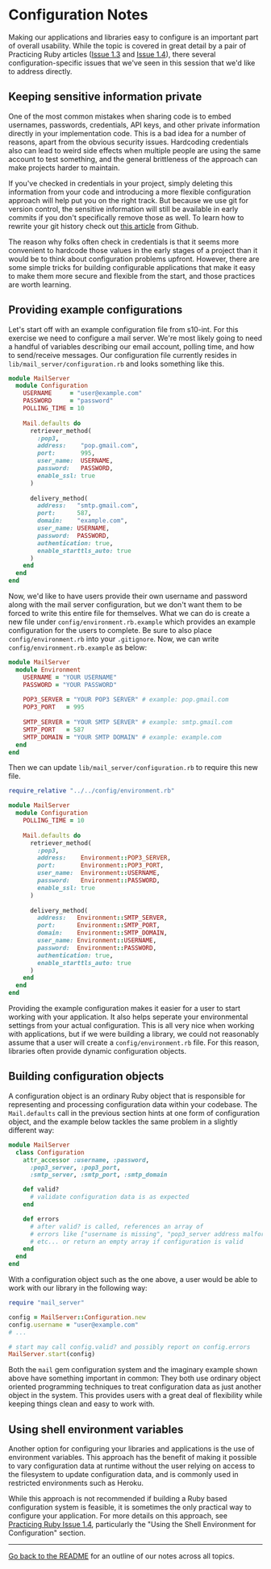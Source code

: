 # Configuration Notes

Making our applications and libraries easy to configure is an important part of
overall usability. While the topic is covered in great detail by a pair of Practicing Ruby articles ([Issue 1.3](http://blog.rubybestpractices.com/posts/gregory/032-issue-3-configurable.html) and [Issue 1.4](http://blog.rubybestpractices.com/posts/gregory/033-issue-4-configurable.html)), there several configuration-specific issues that we've seen in this session that we'd like to address directly.

## Keeping sensitive information private

One of the most common mistakes when sharing code is to embed usernames, passwords, credentials, API keys, and other private information directly in your implementation code. This is a bad idea for a number of reasons, apart from the obvious security issues. Hardcoding credentials also can lead to weird side effects when multiple people are using the same account to test something, and the general brittleness of the approach can make projects harder to maintain.

If you've checked in credentials in your project, simply deleting this information from your code and introducing a more flexible configuration approach will help put you on the right track. But because we use git for version control, the sensitive information will still be available in early commits if you don't specifically remove those as well. To learn how to rewrite your git history check out [this article](http://help.github.com/remove-sensitive-data/) from Github.

The reason why folks often check in credentials is that it seems more convenient to hardcode those values in the early stages of a project than it would be to think about configuration problems upfront. However, there are some simple tricks for building configurable applications that make it easy to make them more secure and flexible from the start, and those practices are worth learning.

## Providing example configurations 

Let's start off with an example configuration file from s10-int. For this exercise we need to configure a mail server. We're most likely going to need a handful of variables describing our email account, polling time, and how to send/receive messages. Our configuration file currently resides in `lib/mail_server/configuration.rb` and looks something like this.

```ruby
module MailServer
  module Configuration
    USERNAME     = "user@example.com"
    PASSWORD     = "password"
    POLLING_TIME = 10
    
    Mail.defaults do
      retriever_method(
        :pop3,
        address:    "pop.gmail.com",
        port:       995,
        user_name:  USERNAME,
        password:   PASSWORD,
        enable_ssl: true
      )
      
      delivery_method(
        address:   "smtp.gmail.com",
        port:      587,
        domain:    "example.com",
        user_name: USERNAME,
        password:  PASSWORD,
        authentication: true,
        enable_starttls_auto: true
      )
    end
  end
end
```

Now, we'd like to have users provide their own username and password along with the mail server configuration, but we don't want them to be forced to write this entire file for themselves. What we can do is create a new file under `config/environment.rb.example` which provides an example configuration for the users to complete. Be sure to also place `config/environment.rb` into your `.gitignore`. Now, we can write `config/environment.rb.example` as below:

```ruby
module MailServer
  module Environment
    USERNAME = "YOUR USERNAME"
    PASSWORD = "YOUR PASSWORD"
    
    POP3_SERVER = "YOUR POP3 SERVER" # example: pop.gmail.com
    POP3_PORT   = 995
    
    SMTP_SERVER = "YOUR SMTP SERVER" # example: smtp.gmail.com
    SMTP_PORT   = 587
    SMTP_DOMAIN = "YOUR SMTP DOMAIN" # example: example.com
  end
end
```

Then we can update `lib/mail_server/configuration.rb` to require this new file.

```ruby
require_relative "../../config/environment.rb"

module MailServer
  module Configuration
    POLLING_TIME = 10
    
    Mail.defaults do
      retriever_method(
        :pop3,
        address:    Environment::POP3_SERVER,
        port:       Environment::POP3_PORT,
        user_name:  Environment::USERNAME,
        password:   Environment::PASSWORD,
        enable_ssl: true
      )
      
      delivery_method(
        address:   Environment::SMTP_SERVER,
        port:      Environment::SMTP_PORT,
        domain:    Environment::SMTP_DOMAIN,
        user_name: Environment::USERNAME,
        password:  Environment::PASSWORD,
        authentication: true,
        enable_starttls_auto: true
      )
    end
  end
end
```

Providing the example configuration makes it easier for a user to start working with your application. It also helps seperate your environmental settings from your actual configuration. This is all very nice when working with applications, but if we were building a library, we could not reasonably assume that a user will create a `config/environment.rb` file. For this reason, libraries often provide dynamic configuration objects.

## Building configuration objects

A configuration object is an ordinary Ruby object that is responsible for representing and processing configuration data within your codebase. The `Mail.defaults` call in the previous section hints at one form of configuration object, and the example below tackles the same problem in a slightly different way:

```ruby
module MailServer
  class Configuration
    attr_accessor :username, :password,
      :pop3_server, :pop3_port,
      :smtp_server, :smtp_port, :smtp_domain

    def valid?
      # validate configuration data is as expected
    end

    def errors
      # after valid? is called, references an array of
      # errors like ["username is missing", "pop3_server address malformed"]
      # etc... or return an empty array if configuration is valid
    end
  end
end
```

With a configuration object such as the one above, a user would be able to work with our library in the following way:

```ruby
require "mail_server"

config = MailServer::Configuration.new           
config.username = "user@example.com"
# ...

# start may call config.valid? and possibly report on config.errors
MailServer.start(config)
```

Both the `mail` gem configuration system and the imaginary example shown above have something important in common: They both use ordinary object oriented programming techniques to treat configuration data as just another object in the system. This provides users with a great deal of flexibility while keeping things clean and easy to work with.

## Using shell environment variables

Another option for configuring your libraries and applications is the use of environment variables. This approach has the benefit of making it possible to vary configuration data at runtime without the user relying on access to the filesystem to update configuration data, and is commonly used in restricted environments such as Heroku.

While this approach is not recommended if building a Ruby based configuration system is feasible, it is sometimes the only practical way to configure your application. For more details on this approach, see [Practicing Ruby Issue 1.4](http://blog.rubybestpractices.com/posts/gregory/033-issue-4-configurable.html), particularly the "Using the Shell Environment for Configuration" section.

<hr/>

[Go back to the
README](https://github.com/mendicant-university/s10-notes/blob/master/README.md)
for an outline of our notes across all topics.
